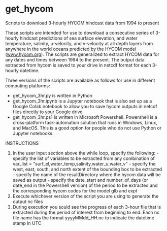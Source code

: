 # get_hycom
Scripts to download 3-hourly HYCOM hindcast data from 1994 to present

These scripts are intended for use to download a consecutive series of 3-hourly hindcast predictions of sea surface elevation, and water temperature, salinity, u-velocity, and v-velocity at all depth layers from anywhere in the world oceans predicted by the HYCOM model (www.hycom.org). The scripts are generalized to extract HYCOM data for any dates and times between 1994 to the present. The output data extracted from hycom is saved to your drive in netcdf format for each 3-hourly datetime.

Three versions of the scripts are available as follows for use in different computing platforms:

- get_hycom_3hr.py is written in Python
- get_hycom_3hr.ipynb is a Jupyter notebook that is also set up as a Google Colab notebook to allow you to save hycom outputs in netcdf files directly to your Google drive
- get_hycom_3hr.ps1 is written in Microsoft Powershell. Powershell is a cross-platform task-automation solution that runs in Windows, Linux, and MacOS. This is a good option for people who do not use Python or Jupyter notebooks.

INSTRUCTIONS

1) In the user input section above the while loop, specify the following:
 		- specify the list of variables to be extracted from any combination of var_list = "surf_el,water_temp,salinity,water_u,water_v"
 		- specify the west, east, south, and north extent of the bounding box to be extracted
 		- specify the name of the resultDirectory where the hycom data will be saved as output
 		- specify the date_start and number_of_days (or date_end in the Powershell version) of the period to be extracted and the corresponding hycom codes for the model glb and expt
 2) Execute whichever version of the script you are using to generate the output nc files
 3) During execution you sould see the progress of each 3-hour file that is extracted during the period of interest from beginning to end. Each nc file name has the format yyyyMMdd_HH.nc to indicate the datetime stamp in UTC

